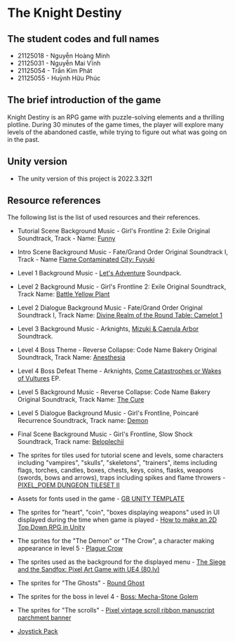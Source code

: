 # The Knight Destiny

## The student codes and full names

- 21125018 - Nguyễn Hoàng Minh
- 21125031 - Nguyễn Mai Vĩnh
- 21125054 - Trần Kim Phát
- 21125055 - Huỳnh Hữu Phúc

## The brief introduction of the game

Knight Destiny is an RPG game with puzzle-solving elements and a thrilling plotline. During 30 minutes of the game times, the player will explore many levels of the abandoned castle, while trying to figure out what was going on in the past.

## Unity version

- The unity version of this project is 2022.3.32f1

## Resource references

The following list is the list of used resources and their references.

- Tutorial Scene Background Music - Girl's Frontline 2: Exile Original Soundtrack, Track - Name: [Funny](https://www.youtube.com/watch?v=wNqLuZyHImk&list=PL6N1UyX9iZqsOczU6QhCHEqNEVfyOg31K&index=21&t=92s)

- Intro Scene Background Music - Fate/Grand Order Original Soundtrack I, Track - Name [Flame Contaminated City: Fuyuki](https://www.youtube.com/watch?v=pJvSaxBYOkw&list=PLdR7m7PFLzQ7Yb6xmmuqEl6FjWTcwhlh_&index=8)

- Level 1 Background Music - [Let's Adventure](https://sonatina.itch.io/letsadventure) Soundpack.

- Level 2 Background Music - Girl's Frontline 2: Exile Original Soundtrack, Track Name: [Battle Yellow Plant](https://drive.google.com/file/d/1PdYowzprWjhu8CNn8wq2VuzXQ3etClhC/view?usp=drive_link)

- Level 2 Dialogue Background Music - Fate/Grand Order Original Soundtrack I, Track Name: [Divine Realm of the Round Table: Camelot 1](https://www.youtube.com/watch?v=ijKzGiqfHek&list=PLdR7m7PFLzQ7Yb6xmmuqEl6FjWTcwhlh_&index=29)

- Level 3 Background Music - Arknights, [Mizuki & Caerula Arbor](https://open.spotify.com/track/10rMOYHGaVUGdQkP79IyoE?si=f9c3c13d812d4f6c) Soundtrack. 

- Level 4 Boss Theme - Reverse Collapse: Code Name Bakery Original Soundtrack, Track Name: [Anesthesia](https://www.youtube.com/watch?v=5aFyLgukyQM&list=PL3RoMYUaU7-YydtOLT8bliUalF8XlK6XT&index=46)

- Level 4 Boss Defeat Theme - Arknights, [Come Catastrophes or Wakes of Vultures](https://www.youtube.com/watch?v=M18fZDGaL3g&list=PLih_zMjUgynEbeSEAVt2NjtVPQT9xYkOV&index=27) EP.

- Level 5 Background Music - Reverse Collapse: Code Name Bakery Original Soundtrack, Track Name: [The Cure](https://www.youtube.com/watch?v=nmPqcm4JYB4&list=PL3RoMYUaU7-YydtOLT8bliUalF8XlK6XT&index=60)

- Level 5 Dialogue Background Music - Girl's Frontline, Poincaré Recurrence Soundtrack, Track name: [Demon](https://www.youtube.com/watch?v=f01I5QkDX90)

- Final Scene Background Music - Girl's Frontline, Slow Shock Soundtrack, Track name: [Beloplechii](https://www.youtube.com/watch?v=lNjBZ0MvAlo)

- The sprites for tiles used for tutorial scene and levels, some characters including "vampires", "skulls", "skeletons", "trainers", items including flags, torches, candles, boxes, chests, keys, coins, flasks, weapons (swords, bows and arrows), traps including spikes and flame throwers - [PIXEL_POEM DUNGEON TILESET II](https://pixel-poem.itch.io/dungeon-assetpuck)

- Assets for fonts used in the game - [GB UNITY TEMPLATE](https://doctorm64.itch.io/gbunity)

- The sprites for "heart", "coin", "boxes displaying weapons" used in UI displayed during the time when game is played - [How to make an 2D Top Down RPG in Unity](https://www.youtube.com/playlist?list=PL6bqhqO0Ba776ksb3F9P_xmUMT9WvmfFT)

- The sprites for the "The Demon" or "The Crow", a character making appearance in level 5 - [Plague Crow](https://gabry-corti.itch.io/plague-crow?fbclid=IwZXh0bgNhZW0CMTAAAR039hlDIv6H-ex3O697owGs8CsHp9BdeLt125qZ8U3R7BTDpThLRYaHTrU_aem_WaQHYxGyyTvb0xbhwR3TMw)

- The sprites used as the background for the displayed menu - [The Siege and the Sandfox: Pixel Art Game with UE4 (80.lv)](https://80.lv/articles/the-siege-and-the-sandfox-pixel-art-game-with-ue4)

- The sprites for "The Ghosts" - [Round Ghost](https://pixerat.itch.io/round-ghost)

- The sprites for the boss in level 4 - [Boss: Mecha-Stone Golem](https://darkpixel-kronovi.itch.io/mecha-golem-free?download&fbclid=IwZXh0bgNhZW0CMTAAAR04Xaji6pGf0MGo8BE9vb1vLxK3AqKzFa5kSncjbopbhSikIq7zhMLSfnQ_aem_rdrdHVlOQdvcSHZD6uA-oA#google_vignette)

- The sprites for "The scrolls" - [Pixel vintage scroll ribbon manuscript parchment banner](https://www.freepik.com/premium-vector/pixel-vintage-scroll-ribbon-manuscript-parchment-banner_47929270.htm?fbclid=IwZXh0bgNhZW0CMTEAAR3k5dwapCSVtsmSX_ZMn7MvCEc35woCj0Ix61b2dEEYIQtySGPFgZZN-C4_aem_kJczRYmJ4_sEMsQePy8zbQ)

- [Joystick Pack](https://assetstore.unity.com/packages/tools/input-management/joystick-pack-107631)